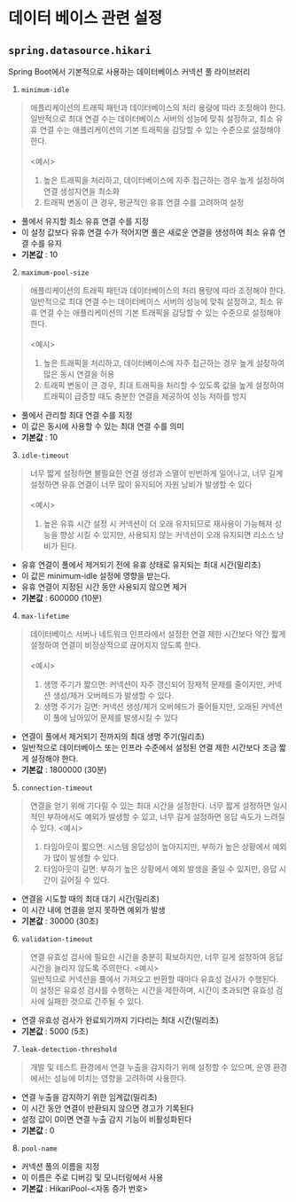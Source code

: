 # 데이터 베이스 관련 설정

## `spring.datasource.hikari`

Spring Boot에서 기본적으로 사용하는 데이터베이스 커넥션 풀 라이브러리

1. `minimum-idle`

> 애플리케이션의 트래픽 패턴과 데이터베이스의 처리 용량에 따라 조정해야 한다. 
> 일반적으로 최대 연결 수는 데이터베이스 서버의 성능에 맞춰 설정하고, 
> 최소 유휴 연결 수는 애플리케이션의 기본 트래픽을 감당할 수 있는 수준으로 설정해야 한다.
> </br> </br>
> <예시> </br>
> 1. 높은 트래픽을 처리하고, 데이터베이스에 자주 접근하는 경우 높게 설정하여 연결 생성지연을 최소화
> 2. 트래픽 변동이 큰 경우, 평균적인 유휴 연결 수를 고려하여 설정 

- 풀에서 유지할 최소 유휴 연결 수를 지정
- 이 설정 값보다 유휴 연결 수가 적어지면 풀은 새로운 연결을 생성하여 최소 유휴 연결 수를 유지
- **기본값** : 10


2. `maximum-pool-size`

> 애플리케이션의 트래픽 패턴과 데이터베이스의 처리 용량에 따라 조정해야 한다.
> 일반적으로 최대 연결 수는 데이터베이스 서버의 성능에 맞춰 설정하고,
> 최소 유휴 연결 수는 애플리케이션의 기본 트래픽을 감당할 수 있는 수준으로 설정해야 한다.
> </br> </br>
> <예시> </br>
> 1. 높은 트래픽을 처리하고, 데이터베이스에 자주 접근하는 경우 높게 설정하여 많은 동시 연결을 허용
> 2. 트래픽 변동이 큰 경우, 최대 트래픽을 처리할 수 있도록 값을 높게 설정하여 트래픽이 급증할 때도 충분한 연결을 제공하여 성능 저하를 방지


- 풀에서 관리할 최대 연결 수를 지정
- 이 값은 동시에 사용할 수 있는 최대 연결 수를 의미
- **기본값** : 10


3. `idle-timeout`

> 너무 짧게 설정하면 불필요한 연결 생성과 소멸이 빈번하게 일어나고, 
> 너무 길게 설정하면 유휴 연결이 너무 많이 유지되어 자원 낭비가 발생할 수 있다
> </br> </br>
> <예시> </br>
> 1. 높은 유휴 시간 설정 시 커넥션이 더 오래 유지되므로 재사용이 가능해져 성능을 향상 시킬 수 있지만, 사용되지 않는 커넥션이 오래 유지되면 리소스 낭비가 된다.

- 유휴 연결이 풀에서 제거되기 전에 유휴 상태로 유지되는 최대 시간(밀리초)
- 이 값은 minimum-idle 설정에 영향을 받는다.
- 유휴 연결이 지정된 시간 동안 사용되지 않으면 제거
- **기본값** : 600000 (10분)


4. `max-lifetime`

> 데이터베이스 서버나 네트워크 인프라에서 설정한 연결 제한 시간보다 약간 짧게 설정하여 연결이 비정상적으로 끊어지지 않도록 한다.
> </br> </br>
> <예시> </br>
> 1. 생명 주기가 짧으면: 커넥션이 자주 갱신되어 잠재적 문제를 줄이지만, 커넥션 생성/제거 오버헤드가 발생할 수 있다.
> 2. 생명 주기가 길면: 커넥션 생성/제거 오버헤드가 줄어들지만, 오래된 커넥션이 풀에 남아있어 문제를 발생시킬 수 있다

- 연결이 풀에서 제거되기 전까지의 최대 생명 주기(밀리초)
- 일반적으로 데이터베이스 또는 인프라 수준에서 설정된 연결 제한 시간보다 조금 짧게 설정해야 한다.
- **기본값** : 1800000 (30분)


5. `connection-timeout`

> 연결을 얻기 위해 기다릴 수 있는 최대 시간을 설정한다.
> 너무 짧게 설정하면 일시적인 부하에서도 예외가 발생할 수 있고, 
> 너무 길게 설정하면 응답 속도가 느려질 수 있다.
> <예시> </br>
> 1. 타임아웃이 짧으면: 시스템 응답성이 높아지지만, 부하가 높은 상황에서 예외가 많이 발생할 수 있다.
> 2. 타임아웃이 길면: 부하가 높은 상황에서 예외 발생을 줄일 수 있지만, 응답 시간이 길어질 수 있다.

- 연결을 시도할 때의 최대 대기 시간(밀리초)
- 이 시간 내에 연결을 얻지 못하면 예외가 발생
- **기본값** : 30000 (30초)


6. `validation-timeout`

> 연결 유효성 검사에 필요한 시간을 충분히 확보하지만, 
> 너무 길게 설정하여 응답 시간을 늘리지 않도록 주의한다.
> <예시> </br>
> 일반적으로 커넥션을 풀에서 가져오고 반환할 때마다 유효성 검사가 수행된다.
> 이 설정은 유효성 검사를 수행하는 시간을 제한하며, 시간이 초과되면 유효성 검사에 실패한 것으로 간주될 수 있다.

- 연결 유효성 검사가 완료되기까지 기다리는 최대 시간(밀리초)
- **기본값** : 5000 (5초)


7. `leak-detection-threshold`

> 개발 및 테스트 환경에서 연결 누출을 감지하기 위해 설정할 수 있으며, 
> 운영 환경에서는 성능에 미치는 영향을 고려하여 사용한다.

- 연결 누출을 감지하기 위한 임계값(밀리초)
- 이 시간 동안 연결이 반환되지 않으면 경고가 기록된다
- 설정 값이 0이면 연결 누출 감지 기능이 비활성화된다
- **기본값** : 0

8. `pool-name`

- 커넥션 풀의 이름을 지정
- 이 이름은 주로 디버깅 및 모니터링에서 사용
- **기본값** : HikariPool-<자동 증가 번호>